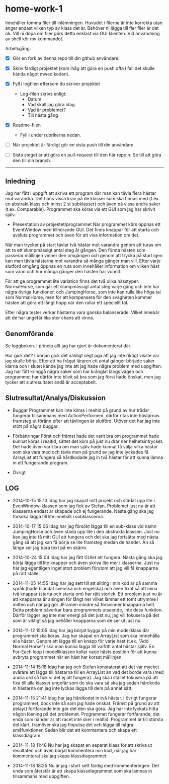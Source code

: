 home-work-1
===========

Innehåller tomma filer till inlämningen. Huvudet i filerna är inte korrekta utan anger endast vilken typ av klass det är. Behöver ni lägga till fler filer är det ok. Vill ni döpa om filer görs detta enklast via GUI klienten. Vid användning av shell kör mv kommandot.

Arbetsgång:

- [X] Gör en fork av denna repo till din github användare.
- [X] Skriv färdigt projektet (kom ihåg att göra en push ofta i fall det skulle hända något mwed koden).
- [X] Fyll i logfilen eftersom du skriver projektet
    - Log-filen skrivs enligt:
        - Datum
        - Vad skall jag göra idag.
        - Vad är problemet?
        - Till nästa gång
- [X] Readme-filen
     - Fyll i under rubrikerna nedan.
- [ ] När projektet är färdigt gör en sista push till din användare.
- [ ] Sista steget är att göra en pull-request till den här repo:n. Se till att göra den till din branch.


---


Inledning
---
Jag har fått i uppgift att skriva ett program där man kan tävla flera hästar mot
varandra. Det finns vissa krav på de klasser som ska finnas med (t.ex. en
abstrakt klass och minst 2 st subklasser) och även på vissa andra saker
(t.ex. Comparable). Programmet ska köras via ett GUI som jag har skrivit själv.

- Presentation av projektet/programmet
När programmet körs öppnas ett EventWindow med tillhörande GUI. Det finns
knappar för att starta och avsluta programmet och även för att visa information
om det. 

När man trycker på start tävlar två hästar mot varandra genom att turas
om att ta ett slumpmässigt antal steg åt gången. Den första hästen som passerar
mållinjen vinner den omgången och genom att trycka på start igen kan man tävla
hästarna mot varandra så många gånger man vill. Efter varje slutförd omgång
öppnas en ruta som innehåller information om vilken häst som vann och hur många
gånger den hästen har vunnit. 

För att ge programmet lite variation finns det två
olika hässtyper. NormalHorse, som går ett slumpmässigt antal steg varje gång
och inte har några övriga funktioner, och JumpingHorse, som inte kan rulla lika
höga tal som NormalHorse, men för att kompensera för den svagheten kommer
hästen att göra ett långt hopp när den rullar ett speciellt tal.

Efter några tester verkar hästarna vara ganska balanserade. Vilket innebär att 
de har ungefär lika stor chans att vinna.


Genomförande
---
Se loggboken. I princip allt jag har gjort är dokumenterat där.

Hur gick det?
I början gick det väldigt segt pga att jag inte riktigt visste var jag skulle 
börja. Efter att ha frågat läraren ett antal gånger började saker klarna och i 
slutet kände jag inte att jag hade några problem med uppgiften. Jag har fått 
kringgå några saker som har krånglat längs vägen och programmet har därför 
inte blivit så bra som jag först hade önskat, men jag tycker att slutresultatet
ändå är acceptabelt.

Slutresultat/Analys/Diskussion
---

- Buggar
Programmet kan inte köras i realtid på grund av hur trådar fungerar tillsammans
med ActionPerformed, därför ritas inte hästarnas framsteg ut föränn efter att
tävlingen är slutförd. Utöver det har jag inte stött på några buggar.

- Förbättringar
Först och främst hade det varit bra om programmet hade kunnat köras i realtid,
sättet det körs på just nu drar ner helhetsintrycket. Det hade även varit bra
om man själv hade kunnat få välja vilka hästar som ska vara med och tävla men
på grund av jag inte lyckades få ArrayList att fungera så hårdkodade jag in två
hästar för att kunna lämna in ett fungerande program.

- Övrigt

LOG
---
- 2014-10-15 15:13
Idag har jag skapat mitt projekt och städat upp lite i EvenWindow-klassen som 
jag fick av Stefan. Problemet just nu är att klasserna endast är skapade och ej fungerande.
Nästa gång ska jag försöka lägga till lite innehåll i subklasserna.

- 2014-10-17 15:06
Idag har jag försökt lägga till en sub-klass vid namn JumpingHorse och även 
städa upp lite i den abstrakta klassen. Just nu kan jag inte få mitt GUI att 
fungera och det ska jag fortsätta med nästa gång så att jag kan få börja se lite
framsteg medan de händer. Än så länge ser jag bara text på en skärm.

- 2014-10-24 15:04
Idag har jag fått GUIet att fungera. Nästa gång ska jag börja lägga till lite 
knappar och även skriva lite mer i klasserna. Just nu har jag egentligen inget
stort problem förutom att jag vill få knapparna på rätt ställe.

- 2014-11-05 14:55
Idag har jag sett till att allting i min kod är på samma språk (hade blandat
svenska och engelska) och även fixat så att mina två knappar (starta och
starta om) har rätt storlek. Ett problem just nu är att knapparna
är aningen för långt ner vilket lämnar ett tomt utrymme i mitten och när jag gör 
JFramen mindre så försvinner knapparna helt. Detta problem påverkar bara 
programmets utseende, inte dess funktion. Därför lägger jag inte mer energi 
på det just nu, jag vill fokusera på det som är viktigt så jag behåller 
knapparna som de ser ut just nu.

- 2014-11-12 15:05
Idag har jag börjat bygga på min modellklass där programmet ska köras. Jag har
skapat en ArrayList som ska innnehålla alla hästar. Genom att lägga till en
knapp för varje häst (t.ex. "Add Normal Horse") ska man kunna lägga till 
valfritt antal hästar själv. En For-Each loop i modellklassen kollar varje hästs
position för att kunna avbryta programmet när en häst har korsat mållinjen.

- 2014-11-14 15:18
Idag har jag och Stefan konstaterat att det var mycket svårare att lägga till
hästarna till en ArrayList än vad det borde vara (med andra ord så fick vi det 
ej att fungera). Jag ska i stället fokusera på att fixa till alla klasser
ungefär som de ska vara så ska jag sedan hårdkoda in hästarna om jag inte
lyckas lägga till dem på annat sätt.

- 2014-11-15 21:41
Idag har jag hårdkodat in två hästar. I övrigt fungerar programmet, dock inte så
som jag hade önskat. Främst på grund av att delay() fortfarande inte gör
det den ska göra. Jag har inte lyckats hitta någon lösning på det problemet. 
Programmet fungerar fortfarande, det enda som händer är att racet inte sker i 
realtid. Programmet är till största del klart, framöver ska jag finputsa det
och lägga till några småfunktioner. Sedan blir det att kommentera och skapa
ett klassdiagram.

- 2014-11-18 11:48
Nu har jag skapat en separat klass för att skriva ut resultaten och även börjat
kommentera min kod, när jag har kommenterat ska jag skapa klassdiagrammet.

- 2014-11-18 18:25
Nu är jag i stort sett färdig med kommenteringen. Det enda som återstår är att
skapa klassdiagrammet som ska lämnas in tillsammans med uppgiften.